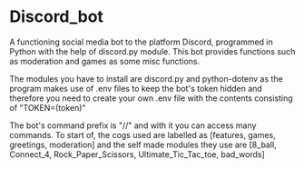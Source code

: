 # Discord_bot
A functioning social media bot to the platform Discord, programmed in Python with the help of discord.py module. This bot provides functions such as moderation and games as some misc functions.

The modules you have to install are discord.py and python-dotenv as the program makes use of .env files to keep the bot's token hidden and therefore you need to create your own .env file with the contents consisting of "TOKEN=(token)"

The bot's command prefix is "//" and with it you can access many commands. To start of, the cogs used are labelled as [features, games, greetings, moderation] and the self made modules they use are [8_ball, Connect_4, Rock_Paper_Scissors, Ultimate_Tic_Tac_toe, bad_words]

